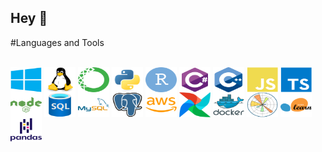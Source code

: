 ## Hey 👋

#Languages and Tools

<div style="display: inline_block"><br>
  <img align="center" alt="vin0x-windows" height="40" width="50" src="https://raw.githubusercontent.com/devicons/devicon/master/icons/windows8/windows8-original.svg">
  <img align="center" alt="vin0x-linux" height="40" width="50" src="https://raw.githubusercontent.com/devicons/devicon/master/icons/linux/linux-original.svg">
  <img align="center" alt="vin0x-conda" height="40" width="50" src="https://raw.githubusercontent.com/devicons/devicon/master/icons/anaconda/anaconda-original.svg">
  <img align="center" alt="vin0x-Python" height="40" width="50" src="https://raw.githubusercontent.com/devicons/devicon/master/icons/python/python-original.svg">
  <img align="center" alt="vin0x-rstudio" height="40" width="50" src="https://raw.githubusercontent.com/devicons/devicon/master/icons/rstudio/rstudio-original.svg">
  <img align="center" alt="vin0x-Csharp" height="40" width="50" src="https://raw.githubusercontent.com/devicons/devicon/master/icons/csharp/csharp-original.svg">
  <img align="center" alt="vin0x-Cplusplus" height="40" width="50" src="https://raw.githubusercontent.com/devicons/devicon/master/icons/cplusplus/cplusplus-original.svg">
  <img align="center" alt="vin0x-Js" height="40" width="50" src="https://raw.githubusercontent.com/devicons/devicon/master/icons/javascript/javascript-plain.svg">
  <img align="center" alt="vin0x-Ts" height="40" width="50" src="https://raw.githubusercontent.com/devicons/devicon/master/icons/typescript/typescript-plain.svg">
  <img align="center" alt="vin0x-node" height="40" width="50" src="https://raw.githubusercontent.com/devicons/devicon/master/icons/nodejs/nodejs-plain-wordmark.svg">
  <img align="center" alt="vin0x-azuresql" height="40" width="50" src="https://raw.githubusercontent.com/devicons/devicon/master/icons/azuresqldatabase/azuresqldatabase-original.svg">
  <img align="center" alt="vin0x-mysql" height="40" width="50" src="https://raw.githubusercontent.com/devicons/devicon/master/icons/mysql/mysql-original-wordmark.svg">
  <img align="center" alt="vin0x-postgresql" height="40" width="50" src="https://raw.githubusercontent.com/devicons/devicon/master/icons/postgresql/postgresql-original.svg">
  <img align="center" alt="vin0x-aws" height="40" width="50" src="https://raw.githubusercontent.com/devicons/devicon/master/icons/amazonwebservices/amazonwebservices-plain-wordmark.svg">
  <img align="center" alt="vin0x-apacheairflow" height="40" width="50" src="https://raw.githubusercontent.com/devicons/devicon/master/icons/apacheairflow/apacheairflow-original.svg">
  <img align="center" alt="vin0x-docker" height="40" width="50" src="https://raw.githubusercontent.com/devicons/devicon/master/icons/docker/docker-original-wordmark.svg">
  <img align="center" alt="vin0x-matplot" height="40" width="50" src="https://raw.githubusercontent.com/devicons/devicon/master/icons/matplotlib/matplotlib-original.svg">
  <img align="center" alt="vin0x-scikit" height="40" width="50" src="https://raw.githubusercontent.com/devicons/devicon/master/icons/scikitlearn/scikitlearn-original.svg">
  <img align="center" alt="vin0x-pandas" height="40" width="50" src="https://raw.githubusercontent.com/devicons/devicon/master/icons/pandas/pandas-original-wordmark.svg">
  
  
</div>
